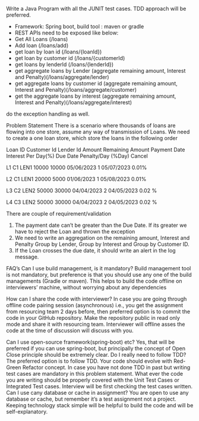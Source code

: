 Write a Java Program with all the JUNIT test cases. TDD approach will be preferred.
* Framework: Spring boot, build tool : maven or gradle
* REST APIs need to be exposed like below:
* Get All Loans (/loans)
* Add loan (/loans/add)
* get loan by loan id (/loans/{loanId})
* get loan by customer id (/loans/{customerId)
* get loans by lenderId (/loans/{lenderId})
* get aggregate loans by Lender (aggregate remaining amount, Interest and Penalty)(/loans/aggregate/lender)
* get aggregate loans by customer id  (aggregate remaining amount, Interest and Penalty)(/loans/aggregate/customer)
* get the aggregate loans by interest  (aggregate remaining amount, Interest and Penalty)(/loans/aggregate/interest)

do the exception handling as well.


Problem Statement
There is a scenario where thousands of loans are flowing into one store, assume any way of transmission of Loans. We need to create a one loan store, which store the loans in the following order

Loan ID
Customer Id
Lender Id
Amount
Remaining Amount
Payment Date
Interest Per Day(%)
Due Date
Penalty/Day
(%Day)
Cancel

L1
C1
LEN1
10000
10000
05/06/2023
1
05/07/2023
0.01%


L2
C1
LEN1
20000
5000
01/06/2023
1
05/08/2023
0.01%


L3
C2
LEN2
50000
30000
04/04/2023
2
04/05/2023
0.02 %


L4
C3
LEN2
50000
30000
04/04/2023
2
04/05/2023
0.02 %








There are couple of requirement/validation
1. The payment date can’t be greater than the Due Date. If its greater we have to reject the Loan and thrown the exception
2. We need to write an aggregation on the remaining amount, Interest and Penalty Group by Lender, Group by Interest and Group by Customer ID.
3. If the Loan crosses the due date, it should write an alert in the log message.


FAQ’s
Can I use build management, is it mandatory?
Build management tool is not mandatory, but preference is that you should use any one of the build managements (Gradle or maven). This helps to build the code offline on interviewers’ machine, without worrying about any dependencies


How can I share the code with interviewer?
In case you are going through offline code pairing session (asynchronous) i.e., you get the assignment from resourcing team 2 days before, then preferred option is to commit the code in your GitHub repository. Make the repository public in read only mode and share it with resourcing team. Interviewer will offline asses the code at the time of discussion will discuss with you.


Can I use open-source framework(spring-boot) etc?
Yes, that will be preferred if you can use spring-boot, but principally the concept of Open Close principle should be extremely clear.
Do I really need to follow TDD?
The preferred option is to follow TDD. Your code should evolve with Red-Green Refactor concept. In case you have not done TDD in past but writing test cases are mandatory in this problem statement. What ever the code you are writing should be properly covered with the Unit Test Cases or Integrated Test cases. Interview will be first checking the test cases written.
Can I use cany database or cache in assignment?
You are open to use any database or cache, but remember it’s a test assignment not a project. Keeping technology stack simple will be helpful to build the code and will be self-explanatory.